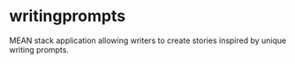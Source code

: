 # writingprompts

MEAN stack application allowing writers to create stories inspired by unique writing prompts. 
